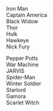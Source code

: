 Iron Man  
Captain America  
Black Widow  
Thor  
Hulk  
Hawkeye  
Nick Fury  

Pepper Potts  
War Machine  
JARVIS  
Spider-Man  
Winter Soldier  
Starlord  
Gamora  
Scarlet Witch